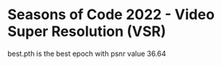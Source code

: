 # Seasons of Code 2022 - Video Super Resolution (VSR)


best.pth is the best epoch with psnr value 36.64
